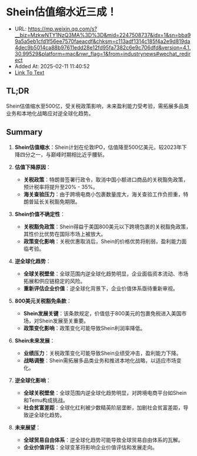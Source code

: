 # Shein估值缩水近三成！
- URL: https://mp.weixin.qq.com/s?__biz=MzkwNTY1NzQ3MA%3D%3D&mid=2247508737&idx=1&sn=bba99a5a5eb1cfd1f56ee7570faeacdf&chksm=c113adf1314c185f4a2e9d819da4dec9b5014ca88b97611edd28e12fd95fa7382c6e9c706dfd&version=4.1.30.99529&platform=mac&nwr_flag=1&from=industrynews#wechat_redirect
- Added At: 2025-02-11 11:40:52
- [Link To Text](2025-02-11-shein估值缩水近三成！_raw.md)

## TL;DR
Shein估值缩水至500亿，受关税政策影响，未来盈利能力受考验，需拓展多品类业务和本地化战略应对逆全球化趋势。

## Summary
1. **Shein估值缩水**：Shein计划在伦敦IPO，估值降至500亿美元，较2023年下降四分之一，与巅峰时期相比近乎腰斩。

2. **估值下降原因**：
   - **关税政策**：特朗普签署行政令，取消中国小额进口商品的关税豁免政策，预计税率将提升至20% - 35%。
   - **海关查验压力**：由于跨境电商小包裹数量庞大，海关查验工作负担重，特朗普延长关税豁免期限。

3. **Shein价值不确定性**：
   - **关税豁免政策**：Shein得益于美国800美元以下跨境包裹的关税豁免政策，其性价比优势在国际市场上被放大。
   - **政策变化影响**：关税优惠取消后，Shein的价格优势将削弱，盈利能力面临考验。

4. **逆全球化趋势**：
   - **全球关税壁垒**：全球范围内逆全球化趋势明显，企业面临资本流动、市场拓展和供应链稳定的风险。
   - **重新评估企业价值**：逆全球化背景下，企业价值体系亟待重新审视。

5. **800美元关税豁免条款**：
   - **Shein发展关键**：该条款规定，价值低于800美元的包裹免税进入美国市场，对Shein发展至关重要。
   - **政策变化影响**：政策变化可能导致Shein利润率降低。

6. **Shein未来发展**：
   - **业绩压力**：关税政策变化可能导致Shein业绩受冲击，盈利能力下降。
   - **战略调整**：Shein需拓展多品类业务和推进本地化战略，以适应市场变化。

7. **逆全球化影响**：
   - **全球关税壁垒**：全球范围内逆全球化趋势明显，对跨境电商平台如Shein和Temu构成挑战。
   - **社会贫富差距**：全球化红利被少数精英阶层垄断，加剧社会贫富差距，导致逆全球化趋势。

8. **未来展望**：
   - **全球贸易自由体系**：逆全球化趋势可能导致全球贸易自由体系的瓦解。
   - **企业价值评估**：全球变革将影响企业价值评估和发展走向。
